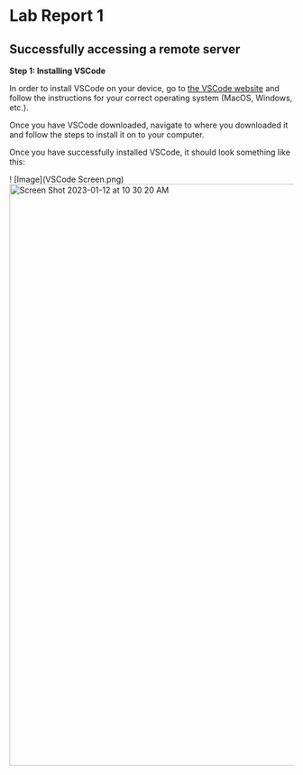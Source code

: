 # Lab Report 1
## Successfully accessing a remote server

**Step 1: Installing VSCode**

In order to install VSCode on your device, go to [the VSCode website](https://code.visualstudio.com/) and
follow the instructions for your correct operating system (MacOS, Windows, etc.).

Once you have VSCode downloaded, navigate to where you downloaded it and follow the steps to
install it on to your computer.

Once you have successfully installed VSCode, it should look something like this: 

! [Image](VSCode Screen.png)
<img width="1029" alt="Screen Shot 2023-01-12 at 10 30 20 AM" src="https://user-images.githubusercontent.com/122562580/212164093-86602a06-cc6b-42f4-8b15-784abe134715.png">
